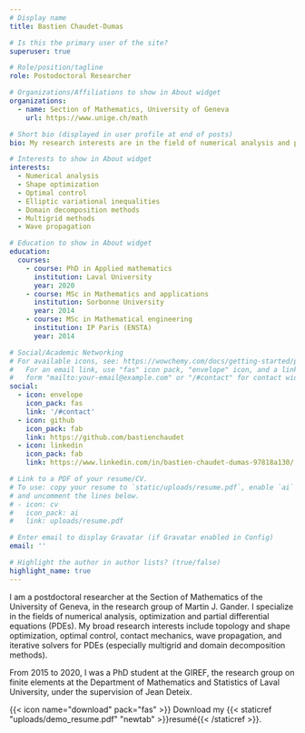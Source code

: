 ```yaml
---
# Display name
title: Bastien Chaudet-Dumas

# Is this the primary user of the site?
superuser: true

# Role/position/tagline
role: Postodoctoral Researcher

# Organizations/Affiliations to show in About widget
organizations:
  - name: Section of Mathematics, University of Geneva
    url: https://www.unige.ch/math

# Short bio (displayed in user profile at end of posts)
bio: My research interests are in the field of numerical analysis and partial differential equations.

# Interests to show in About widget
interests:
  - Numerical analysis
  - Shape optimization
  - Optimal control
  - Elliptic variational inequalities
  - Domain decomposition methods
  - Multigrid methods
  - Wave propagation

# Education to show in About widget
education:
  courses:
    - course: PhD in Applied mathematics
      institution: Laval University
      year: 2020
    - course: MSc in Mathematics and applications
      institution: Sorbonne University
      year: 2014
    - course: MSc in Mathematical engineering
      institution: IP Paris (ENSTA)
      year: 2014

# Social/Academic Networking
# For available icons, see: https://wowchemy.com/docs/getting-started/page-builder/#icons
#   For an email link, use "fas" icon pack, "envelope" icon, and a link in the
#   form "mailto:your-email@example.com" or "/#contact" for contact widget.
social:
  - icon: envelope
    icon_pack: fas
    link: '/#contact'
  - icon: github
    icon_pack: fab
    link: https://github.com/bastienchaudet
  - icon: linkedin
    icon_pack: fab
    link: https://www.linkedin.com/in/bastien-chaudet-dumas-97818a130/

# Link to a PDF of your resume/CV.
# To use: copy your resume to `static/uploads/resume.pdf`, enable `ai` icons in `params.toml`,
# and uncomment the lines below.
# - icon: cv
#   icon_pack: ai
#   link: uploads/resume.pdf

# Enter email to display Gravatar (if Gravatar enabled in Config)
email: ''

# Highlight the author in author lists? (true/false)
highlight_name: true
---
```


I am a postdoctoral researcher at the Section of Mathematics of the University of Geneva, in the research group of Martin J. Gander. I specialize in the fields of numerical analysis, optimization and partial differential equations (PDEs). My broad research interests include topology and shape optimization, optimal control, contact mechanics, wave propagation, and iterative solvers for PDEs (especially multigrid and domain decomposition methods).

From 2015 to 2020, I was a PhD student at the GIREF, the research group on finite elements at the Department of Mathematics and Statistics of Laval University, under the supervision of Jean Deteix. 

{{< icon name="download" pack="fas" >}} Download my {{< staticref "uploads/demo_resume.pdf" "newtab" >}}resumé{{< /staticref >}}.
